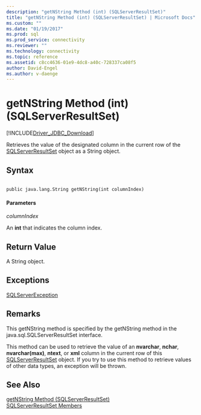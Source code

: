 ```yaml
---
description: "getNString Method (int) (SQLServerResultSet)"
title: "getNString Method (int) (SQLServerResultSet) | Microsoft Docs"
ms.custom: ""
ms.date: "01/19/2017"
ms.prod: sql
ms.prod_service: connectivity
ms.reviewer: ""
ms.technology: connectivity
ms.topic: reference
ms.assetid: c8cc4636-01e9-4dc8-a40c-728337ca08f5
author: David-Engel
ms.author: v-daenge
---
```

# getNString Method (int) (SQLServerResultSet)
[!INCLUDE[Driver_JDBC_Download](../../../includes/driver_jdbc_download.md)]

  Retrieves the value of the designated column in the current row of the [SQLServerResultSet](../../../connect/jdbc/reference/sqlserverresultset-class.md) object as a String object.  
  
## Syntax  
  
```  
  
public java.lang.String getNString(int columnIndex)  
```  
  
#### Parameters  
 *columnIndex*  
  
 An **int** that indicates the column index.  
  
## Return Value  
 A String object.  
  
## Exceptions  
 [SQLServerException](../../../connect/jdbc/reference/sqlserverexception-class.md)  
  
## Remarks  
 This getNString method is specified by the getNString method in the java.sql.SQLServerResultSet interface.  
  
 This method can be used to retrieve the value of an **nvarchar**, **nchar**, **nvarchar(max)**, **ntext**, or **xml** column in the current row of this [SQLServerResultSet](../../../connect/jdbc/reference/sqlserverresultset-class.md) object. If you try to use this method to retrieve values of other data types, an exception will be thrown.  
  
## See Also  
 [getNString Method &#40;SQLServerResultSet&#41;](../../../connect/jdbc/reference/getnstring-method-sqlserverresultset.md)   
 [SQLServerResultSet Members](../../../connect/jdbc/reference/sqlserverresultset-members.md)  
  
  
